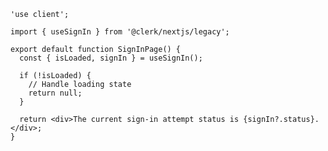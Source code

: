 <!-- #region nextjs-01 -->

```tsx {{ filename: 'app/sign-in/page.tsx' }}
'use client';

import { useSignIn } from '@clerk/nextjs/legacy';

export default function SignInPage() {
  const { isLoaded, signIn } = useSignIn();

  if (!isLoaded) {
    // Handle loading state
    return null;
  }

  return <div>The current sign-in attempt status is {signIn?.status}.</div>;
}
```

<!-- #endregion nextjs-01 -->
